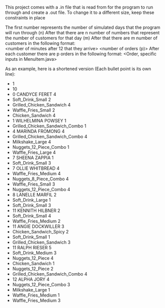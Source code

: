 This project comes with a .in file that is read from for the program to run through and create a .out file. To change it to a different size, keep these constraints in place

The first number represents the number of simulated days that the program will run through (n)
After that there are n number of numbers that represent the number of customers for that day (m)
After that there are m number of customers in the following format:   
    <number of minutes after 12 that they arrive> <first name> <last name> <number of orders (p)>
After each customer there are p orders in the following format:
    <Order, specific inputs in MenuItem.java> <number of that item they ordered>
    
As an example, here is a shortened version (Each bullet point is its own line):
- 1
- 10
- 0 CANDYCE FERET 4
- Soft_Drink_Small 2
- Grilled_Chicken_Sandwich 4
- Waffle_Fries_Small 2
- Chicken_Sandwich 4
- 1 WILHELMINA POWSEY 1
- Grilled_Chicken_Sandwich_Combo 1
- 4 MARINDA FROMONG 4
- Grilled_Chicken_Sandwich_Combo 4
- Milkshake_Large 4
- Nuggets_12_Piece_Combo 1
- Waffle_Fries_Large 4
- 7 SHEENA ZAPPIA 1
- Soft_Drink_Small 3
- 7 OLLIE WHITBREAD 4
- Waffle_Fries_Medium 4
- Nuggets_8_Piece_Combo 4
- Waffle_Fries_Small 3
- Nuggets_12_Piece_Combo 4
- 8 LANELLE MARFIL 2
- Soft_Drink_Large 1
- Soft_Drink_Small 3
- 11 KENNITH HILBNER 2
- Soft_Drink_Small 4
- Waffle_Fries_Medium 2
- 11 ANGIE DOCKWILLER 3
- Chicken_Sandwich_Spicy 2
- Soft_Drink_Small 1
- Grilled_Chicken_Sandwich 3
- 11 RALPH RIESER 5
- Soft_Drink_Medium 3
- Nuggets_12_Piece 4
- Chicken_Sandwich 1
- Nuggets_12_Piece 2
- Grilled_Chicken_Sandwich_Combo 4
- 12 ALPHA JORY 4
- Nuggets_12_Piece_Combo 3
- Milkshake_Large 1
- Waffle_Fries_Medium 1
- Waffle_Fries_Medium 3
